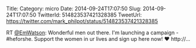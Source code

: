 Title: 
Category: micro
Date: 2014-09-24T17:07:50
Slug: 2014-09-24T17:07:50
TwitterId: 514823537421328385
TweetUrl: https://twitter.com/mark_philpot/status/514823537421328385

RT [@EmWatson](https://twitter.com/EmWatson): Wonderful men out there. I'm launching a campaign - #heforshe. Support the women in ur lives and sign up here now! ❤️ http://…